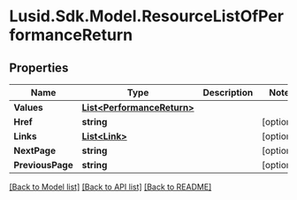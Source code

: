 # Lusid.Sdk.Model.ResourceListOfPerformanceReturn

## Properties

Name | Type | Description | Notes
------------ | ------------- | ------------- | -------------
**Values** | [**List&lt;PerformanceReturn&gt;**](PerformanceReturn.md) |  | 
**Href** | **string** |  | [optional] 
**Links** | [**List&lt;Link&gt;**](Link.md) |  | [optional] 
**NextPage** | **string** |  | [optional] 
**PreviousPage** | **string** |  | [optional] 

[[Back to Model list]](../README.md#documentation-for-models) [[Back to API list]](../README.md#documentation-for-api-endpoints) [[Back to README]](../README.md)

